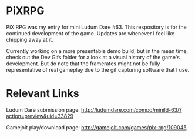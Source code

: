 # PiXRPG

PiX RPG was my entry for mini Ludum Dare \#63. This respository is for the continued development of the game. Updates are whenever I feel like chipping away at it. 

Currently working on a more presentable demo build, but in the mean time, check out the Dev Gifs folder for a look at a visual history of the game's development. But do note that the framerates might not be fully representative of real gameplay due to the gif capturing software that I use.

# Relevant Links

Ludum Dare submission page:
http://ludumdare.com/compo/minild-63/?action=preview&uid=33829

Gamejolt play/download page:
http://gamejolt.com/games/pix-rpg/109045
